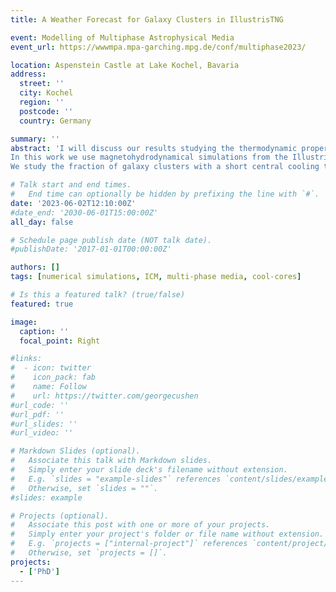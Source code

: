 ```yaml
---
title: A Weather Forecast for Galaxy Clusters in IllustrisTNG

event: Modelling of Multiphase Astrophysical Media
event_url: https://wwwmpa.mpa-garching.mpg.de/conf/multiphase2023/

location: Aspenstein Castle at Lake Kochel, Bavaria
address:
  street: ''
  city: Kochel
  region: ''
  postcode: ''
  country: Germany

summary: ''
abstract: 'I will discuss our results studying the thermodynamic properties in the intracluster medium (ICM) of galaxy clusters. The highly multi-scale gas structure and large dynamic range of spatial and temporal scales of the key physical processes makes numerical simulation of the ICM a computational challenge.
In this work we use magnetohydrodynamical simulations from the IllustrisTNG suite (TNG50) together with the new TNG-Cluster project to study ICM gas physics in the full cosmological context, within the framework of a well-validated and comprehensive physical model for galaxy formation and AGN feedback physics. These simulations come with a large sample of well-resolved galaxy clusters including the "full" physics TNG model which allows us to study the heterogeneity and diversity of clusters.
We study the fraction of galaxy clusters with a short central cooling time (cool-core clusters) based on different diagnostics as central electron density, central entropy, concentration and cuspiness. We investigate the astrophysical processes which are most effective in turning cool-core clusters in non-cool-core clusters. We study if mergers can be made responsible for the whole population of non-cool-core clusters. We also explore how the TNG model for SMBH feedback can produce episodic periods of self-regulation, leading to intermittent phases of cool gas abundance in the centers of clusters, which are then subsequently dispersed.'

# Talk start and end times.
#   End time can optionally be hidden by prefixing the line with `#`.
date: '2023-06-02T12:10:00Z'
#date_end: '2030-06-01T15:00:00Z'
all_day: false

# Schedule page publish date (NOT talk date).
#publishDate: '2017-01-01T00:00:00Z'

authors: []
tags: [numerical simulations, ICM, multi-phase media, cool-cores]

# Is this a featured talk? (true/false)
featured: true

image:
  caption: ''
  focal_point: Right

#links:
#  - icon: twitter
#    icon_pack: fab
#    name: Follow
#    url: https://twitter.com/georgecushen
#url_code: ''
#url_pdf: ''
#url_slides: ''
#url_video: ''

# Markdown Slides (optional).
#   Associate this talk with Markdown slides.
#   Simply enter your slide deck's filename without extension.
#   E.g. `slides = "example-slides"` references `content/slides/example-slides.md`.
#   Otherwise, set `slides = ""`.
#slides: example

# Projects (optional).
#   Associate this post with one or more of your projects.
#   Simply enter your project's folder or file name without extension.
#   E.g. `projects = ["internal-project"]` references `content/project/deep-learning/index.md`.
#   Otherwise, set `projects = []`.
projects:
  - ['PhD']
---
```



